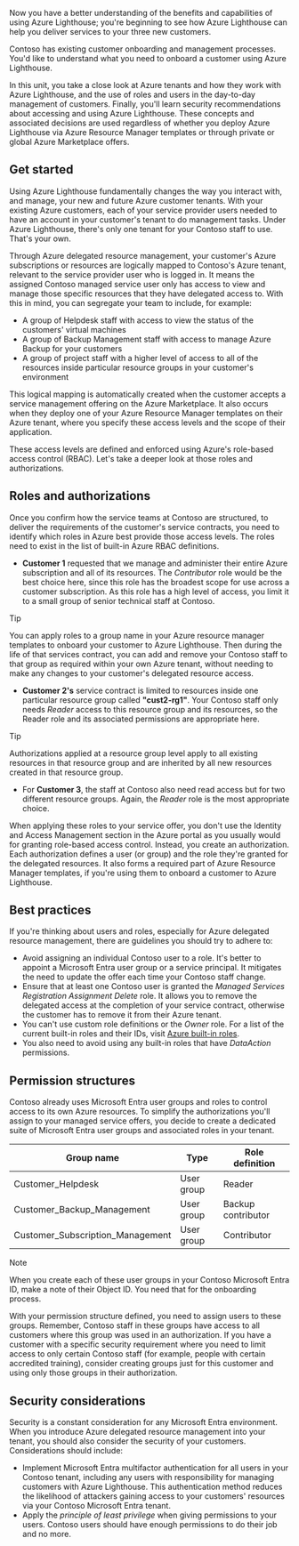 Now you have a better understanding of the benefits and capabilities of using Azure Lighthouse; you're beginning to see how Azure Lighthouse can help you deliver services to your three new customers.

Contoso has existing customer onboarding and management processes. You'd like to understand what you need to onboard a customer using Azure Lighthouse.

In this unit, you take a close look at Azure tenants and how they work with Azure Lighthouse, and the use of roles and users in the day-to-day management of customers. Finally, you'll learn security recommendations about accessing and using Azure Lighthouse. These concepts and associated decisions are used regardless of whether you deploy Azure Lighthouse via Azure Resource Manager templates or through private or global Azure Marketplace offers.

## Get started

Using Azure Lighthouse fundamentally changes the way you interact with, and manage, your new and future Azure customer tenants. With your existing Azure customers, each of your service provider users needed to have an account in your customer's tenant to do management tasks. Under Azure Lighthouse, there's only one tenant for your Contoso staff to use. That's your own.

Through Azure delegated resource management, your customer's Azure subscriptions or resources are logically mapped to Contoso's Azure tenant, relevant to the service provider user who is logged in. It means the assigned Contoso managed service user only has access to view and manage those specific resources that they have delegated access to. With this in mind, you can segregate your team to include, for example:

- A group of Helpdesk staff with access to view the status of the customers' virtual machines
- A group of Backup Management staff with access to manage Azure Backup for your customers
- A group of project staff with a higher level of access to all of the resources inside particular resource groups in your customer's environment

This logical mapping is automatically created when the customer accepts a service management offering on the Azure Marketplace. It also occurs when they deploy one of your Azure Resource Manager templates on their Azure tenant, where you specify these access levels and the scope of their application.

These access levels are defined and enforced using Azure's role-based access control (RBAC). Let's take a deeper look at those roles and authorizations.

## Roles and authorizations

Once you confirm how the service teams at Contoso are structured, to deliver the requirements of the customer's service contracts, you need to identify which roles in Azure best provide those access levels. The roles need to exist in the list of built-in Azure RBAC definitions.

- **Customer 1** requested that we manage and administer their entire Azure subscription and all of its resources. The *Contributor* role would be the best choice here, since this role has the broadest scope for use across a customer subscription. As this role has a high level of access, you limit it to a small group of senior technical staff at Contoso.

> [!TIP]
> You can apply roles to a group name in your Azure resource manager templates to onboard your customer to Azure Lighthouse. Then during the life of that services contract, you can add and remove your Contoso staff to that group as required within your own Azure tenant, without needing to make any changes to your customer's delegated resource access.  

- **Customer 2's** service contract is limited to resources inside one particular resource group called **"cust2-rg1"**. Your Contoso staff only needs *Reader* access to this resource group and its resources, so the Reader role and its associated permissions are appropriate here.

> [!TIP]
> Authorizations applied at a resource group level apply to all existing resources in that resource group and are inherited by all new resources created in that resource group.

- For **Customer 3**, the staff at Contoso also need read access but for two different resource groups. Again, the *Reader* role is the most appropriate choice.

When applying these roles to your service offer, you don't use the Identity and Access Management section in the Azure portal as you usually would for granting role-based access control. Instead, you create an authorization. Each authorization defines a user (or group) and the role they're granted for the delegated resources. It also forms a required part of Azure Resource Manager templates, if you're using them to onboard a customer to Azure Lighthouse.

## Best practices

If you're thinking about users and roles, especially for Azure delegated resource management, there are guidelines you should try to adhere to:

- Avoid assigning an individual Contoso user to a role. It's better to appoint a Microsoft Entra user group or a service principal. It mitigates the need to update the offer each time your Contoso staff change.
- Ensure that at least one Contoso user is granted the *Managed Services Registration Assignment Delete* role. It allows you to remove the delegated access at the completion of your service contract, otherwise the customer has to remove it from their Azure tenant.
- You can't use custom role definitions or the *Owner* role. For a list of the current built-in roles and their IDs, visit [Azure built-in roles](/azure/role-based-access-control/built-in-roles).
- You also need to avoid using any built-in roles that have *DataAction* permissions.

## Permission structures

Contoso already uses Microsoft Entra user groups and roles to control access to its own Azure resources. To simplify the authorizations you'll assign to your managed service offers, you decide to create a dedicated suite of Microsoft Entra user groups and associated roles in your tenant.

| **Group name**                     | **Type**   | **Role definition**                             |
| ---------------------------------- | ---------- | ----------------------------------------------- |
| Customer_Helpdesk                  | User group | Reader                                          |
| Customer_Backup_Management         | User group | Backup contributor                                     |
| Customer_Subscription_Management   | User group | Contributor                                     |

> [!NOTE]
> When you create each of these user groups in your Contoso Microsoft Entra ID, make a note of their Object ID. You need that for the onboarding process.

With your permission structure defined, you need to assign users to these groups. Remember, Contoso staff in these groups have access to all customers where this group was used in an authorization. If you have a customer with a specific security requirement where you need to limit access to only certain Contoso staff (for example, people with certain accredited training), consider creating groups just for this customer and using only those groups in their authorization.

## Security considerations

Security is a constant consideration for any Microsoft Entra environment. When you introduce Azure delegated resource management into your tenant, you should also consider the security of your customers. Considerations should include:

- Implement Microsoft Entra multifactor authentication for all users in your Contoso tenant, including any users with responsibility for managing customers with Azure Lighthouse. This authentication method reduces the likelihood of attackers gaining access to your customers' resources via your Contoso Microsoft Entra tenant.
- Apply the *principle of least privilege* when giving permissions to your users. Contoso users should have enough permissions to do their job and no more.
